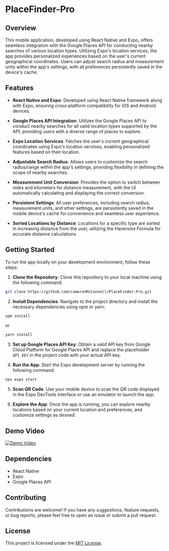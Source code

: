 # PlaceFinder-Pro

## Overview

This mobile application, developed using React Native and Expo, offers seamless integration with the Google Places API for conducting nearby searches of various location types. Utilizing Expo's location services, the app provides personalized experiences based on the user's current geographical coordinates. Users can adjust search radius and measurement units within the app's settings, with all preferences persistently saved in the device's cache.

## Features

- **React Native and Expo**: Developed using React Native framework along with Expo, ensuring cross-platform compatibility for iOS and Android devices.
  
- **Google Places API Integration**: Utilizes the Google Places API to conduct nearby searches for all valid location types supported by the API, providing users with a diverse range of places to explore.
  
- **Expo Location Services**: Fetches the user's current geographical coordinates using Expo's location services, enabling personalized features based on their location.
  
- **Adjustable Search Radius**: Allows users to customize the search radius/range within the app's settings, providing flexibility in defining the scope of nearby searches.
  
- **Measurement Unit Conversion**: Provides the option to switch between miles and kilometers for distance measurement, with the UI automatically calculating and displaying the correct conversion.
  
- **Persistent Settings**: All user preferences, including search radius, measurement units, and other settings, are persistently saved in the mobile device's cache for convenience and seamless user experience.
  
- **Sorted Locations by Distance**: Locations for a specific type are sorted in increasing distance from the user, utilizing the Haversine Formula for accurate distance calculations.

## Getting Started

To run the app locally on your development environment, follow these steps:

1. **Clone the Repository**: Clone this repository to your local machine using the following command:

```bash
git clone https://github.com/cameronMcConnell/PlaceFinder-Pro.git
```

2. **Install Dependencies**: Navigate to the project directory and install the necessary dependencies using npm or yarn:

```bash
npm install
```

or

```bash
yarn install
```

3. **Set up Google Places API Key**: Obtain a valid API key from Google Cloud Platform for Google Places API and replace the placeholder `API_KEY` in the project code with your actual API key.

4. **Run the App**: Start the Expo development server by running the following command:

```bash
npx expo start
```

5. **Scan QR Code**: Use your mobile device to scan the QR code displayed in the Expo DevTools interface or use an emulator to launch the app.

6. **Explore the App**: Once the app is running, you can explore nearby locations based on your current location and preferences, and customize settings as desired.

## Demo Video

[![Demo Video](demo_thumbnail.png)](https://www.example.com)

## Dependencies

- React Native
- Expo
- Google Places API

## Contributing

Contributions are welcome! If you have any suggestions, feature requests, or bug reports, please feel free to open an issue or submit a pull request.

## License

This project is licensed under the [MIT License](LICENSE).
